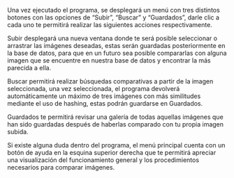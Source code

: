 Una vez ejecutado el programa, se desplegará un menú con tres distintos botones con las opciones de “Subir”, “Buscar” y “Guardados”, darle clic a cada uno te permitirá realizar las siguientes acciones respectivamente.

Subir desplegará una nueva ventana donde te será posible seleccionar o arrastrar las imágenes deseadas, estas serán guardadas posteriormente en la base de datos, para que en un futuro sea posible compararlas con alguna imagen que se encuentre en nuestra base de datos y encontrar la más parecida a ella.

Buscar permitirá realizar búsquedas comparativas a partir de la imagen seleccionada, una vez seleccionada, el programa devolverá automáticamente un máximo de tres imágenes con más similitudes mediante el uso de hashing, estas podrán guardarse en Guardados.

Guardados te permitirá revisar una galería de todas aquellas imágenes que han sido guardadas después de haberlas comparado con tu propia imagen subida.

Si existe alguna duda dentro del programa, el menú principal cuenta con un botón de ayuda en la esquina superior derecha que te permitirá apreciar una visualización del funcionamiento general y los procedimientos necesarios para comparar imágenes.

